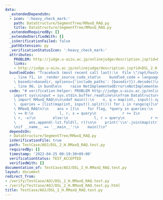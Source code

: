 ```yaml
---
data:
  _extendedDependsOn:
  - icon: ':heavy_check_mark:'
    path: DataStructure/SegmentTree/RMaxQ_RAQ.py
    title: DataStructure/SegmentTree/RMaxQ_RAQ.py
  _extendedRequiredBy: []
  _extendedVerifiedWith: []
  _isVerificationFailed: false
  _pathExtension: py
  _verificationStatusIcon: ':heavy_check_mark:'
  attributes:
    PROBLEM: http://judge.u-aizu.ac.jp/onlinejudge/description.jsp?id=DSL_2_H
    links:
    - http://judge.u-aizu.ac.jp/onlinejudge/description.jsp?id=DSL_2_H
  bundledCode: "Traceback (most recent call last):\n  File \"/opt/hostedtoolcache/Python/3.10.6/x64/lib/python3.10/site-packages/onlinejudge_verify/documentation/build.py\"\
    , line 71, in _render_source_code_stat\n    bundled_code = language.bundle(stat.path,\
    \ basedir=basedir, options={'include_paths': [basedir]}).decode()\n  File \"/opt/hostedtoolcache/Python/3.10.6/x64/lib/python3.10/site-packages/onlinejudge_verify/languages/python.py\"\
    , line 96, in bundle\n    raise NotImplementedError\nNotImplementedError\n"
  code: "# verification-helper: PROBLEM http://judge.u-aizu.ac.jp/onlinejudge/description.jsp?id=DSL_2_H\n\
    import sys\ninput = sys.stdin.buffer.readline\n\nfrom DataStructure.SegmentTree.RMaxQ_RAQ\
    \ import RMaxQ_RAQ\n\n\ndef main():\n    n, q = map(int, input().split())\n  \
    \  queries = [list(map(int, input().split())) for i in range(q)]\n\n    lst =\
    \ RMaxQ_RAQ(n)\n    ans = []\n    for flag, *query in queries:\n        if flag\
    \ == 0:\n            l, r, x = query\n            r += 1\n            lst.range_apply(l,\
    \ r, -x)\n        else:\n            l, r = query\n            r += 1\n      \
    \      ans.append(-lst.fold(l, r))\n\n    print('\\n'.join(map(str, ans)))\n\n\
    \nif __name__ == '__main__':\n    main()\n"
  dependsOn:
  - DataStructure/SegmentTree/RMaxQ_RAQ.py
  isVerificationFile: true
  path: TestCase/AOJ/DSL_2_H.RMaxQ_RAQ.test.py
  requiredBy: []
  timestamp: '2022-04-25 00:19:30+09:00'
  verificationStatus: TEST_ACCEPTED
  verifiedWith: []
documentation_of: TestCase/AOJ/DSL_2_H.RMaxQ_RAQ.test.py
layout: document
redirect_from:
- /verify/TestCase/AOJ/DSL_2_H.RMaxQ_RAQ.test.py
- /verify/TestCase/AOJ/DSL_2_H.RMaxQ_RAQ.test.py.html
title: TestCase/AOJ/DSL_2_H.RMaxQ_RAQ.test.py
---
```


